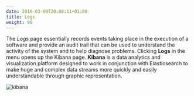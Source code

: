 ```yaml
---
date: 2016-03-09T20:08:11+01:00
title: Logs
weight: 90
---
```


The *Logs* page essentially records events taking place in the execution of a software and provide an audit trail that can be used to understand the activity of the system and to help diagnose problems. Clicking **Logs** in the menu opens up the Kibana page. **Kibana** is a data analytics and visualization platform designed to work in conjunction with Elasticsearch to make huge and complex data streams more quickly and easily understandable through graphic representation.

![kibana](/images/docs/kibana.png)
